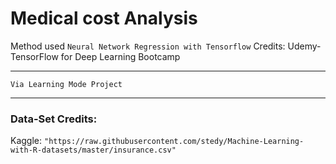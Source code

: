 # Medical cost Analysis
Method used ```Neural Network Regression with Tensorflow```
Credits: Udemy- TensorFlow for Deep Learning Bootcamp
***
```Via Learning Mode Project```
***
### Data-Set Credits:
Kaggle: ```"https://raw.githubusercontent.com/stedy/Machine-Learning-with-R-datasets/master/insurance.csv"```
